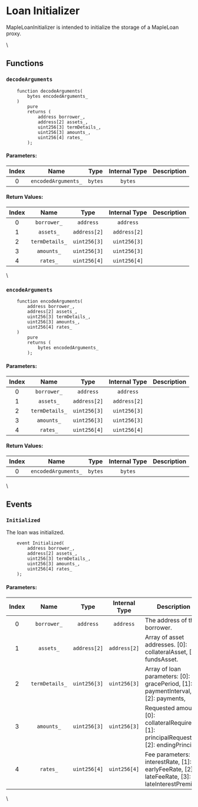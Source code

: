 # Loan Initializer

MapleLoanInitializer is intended to initialize the storage of a MapleLoan proxy.

\


## Functions

### `decodeArguments`

```solidity
    function decodeArguments(
        bytes encodedArguments_
    )
        pure
        returns (
            address borrower_,
            address[2] assets_,
            uint256[3] termDetails_,
            uint256[3] amounts_,
            uint256[4] rates_
        );
```

#### Parameters:

| Index |         Name        |   Type  | Internal Type | Description |
| :---: | :-----------------: | :-----: | :-----------: | ----------- |
|   0   | `encodedArguments_` | `bytes` |    `bytes`    |             |

#### Return Values:

| Index |      Name      |     Type     | Internal Type | Description |
| :---: | :------------: | :----------: | :-----------: | ----------- |
|   0   |   `borrower_`  |   `address`  |   `address`   |             |
|   1   |    `assets_`   | `address[2]` |  `address[2]` |             |
|   2   | `termDetails_` | `uint256[3]` |  `uint256[3]` |             |
|   3   |   `amounts_`   | `uint256[3]` |  `uint256[3]` |             |
|   4   |    `rates_`    | `uint256[4]` |  `uint256[4]` |             |

\


### `encodeArguments`

```solidity
    function encodeArguments(
        address borrower_,
        address[2] assets_,
        uint256[3] termDetails_,
        uint256[3] amounts_,
        uint256[4] rates_
    )
        pure
        returns (
            bytes encodedArguments_
        );
```

#### Parameters:

| Index |      Name      |     Type     | Internal Type | Description |
| :---: | :------------: | :----------: | :-----------: | ----------- |
|   0   |   `borrower_`  |   `address`  |   `address`   |             |
|   1   |    `assets_`   | `address[2]` |  `address[2]` |             |
|   2   | `termDetails_` | `uint256[3]` |  `uint256[3]` |             |
|   3   |   `amounts_`   | `uint256[3]` |  `uint256[3]` |             |
|   4   |    `rates_`    | `uint256[4]` |  `uint256[4]` |             |

#### Return Values:

| Index |         Name        |   Type  | Internal Type | Description |
| :---: | :-----------------: | :-----: | :-----------: | ----------- |
|   0   | `encodedArguments_` | `bytes` |    `bytes`    |             |

\


## Events

### `Initialized`

The loan was initialized.

```solidity
    event Initialized(
        address borrower_,
        address[2] assets_,
        uint256[3] termDetails_,
        uint256[3] amounts_,
        uint256[4] rates_
    );
```

#### Parameters:

| Index |      Name      |     Type     | Internal Type | Description                                                                                           |
| :---: | :------------: | :----------: | :-----------: | ----------------------------------------------------------------------------------------------------- |
|   0   |   `borrower_`  |   `address`  |   `address`   | The address of the borrower.                                                                          |
|   1   |    `assets_`   | `address[2]` |  `address[2]` | Array of asset addresses. \[0]: collateralAsset, \[1]: fundsAsset.                                    |
|   2   | `termDetails_` | `uint256[3]` |  `uint256[3]` | Array of loan parameters: \[0]: gracePeriod, \[1]: paymentInterval, \[2]: payments,                   |
|   3   |   `amounts_`   | `uint256[3]` |  `uint256[3]` | Requested amounts: \[0]: collateralRequired, \[1]: principalRequested, \[2]: endingPrincipal.         |
|   4   |    `rates_`    | `uint256[4]` |  `uint256[4]` | Fee parameters: \[0]: interestRate, \[1]: earlyFeeRate, \[2]: lateFeeRate, \[3]: lateInterestPremium. |

\
